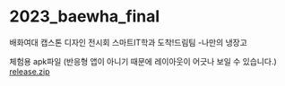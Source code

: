 # 2023_baewha_final
배화여대 캡스톤 디자인 전시회
스마트IT학과 도착!드림팀
-나만의 냉장고

체험용 apk파일
(반응형 앱이 아니기 때문에 레이아웃이 어긋나 보일 수 있습니다.)
[release.zip](https://github.com/Kimyejean/2023_baewha_final/files/13443180/release.zip)

